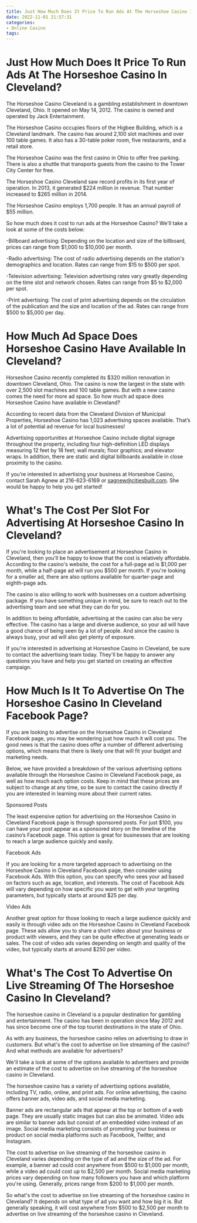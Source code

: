 ```yaml
---
title: Just How Much Does It Price To Run Ads At The Horseshoe Casino In Cleveland
date: 2022-11-01 21:57:31
categories:
- Online Casino
tags:
---
```



#  Just How Much Does It Price To Run Ads At The Horseshoe Casino In Cleveland?

The Horseshoe Casino Cleveland is a gambling establishment in downtown Cleveland, Ohio. It opened on May 14, 2012. The casino is owned and operated by Jack Entertainment.

The Horseshoe Casino occupies floors of the Higbee Building, which is a Cleveland landmark. The casino has around 2,100 slot machines and over 100 table games. It also has a 30-table poker room, five restaurants, and a retail store.

The Horseshoe Casino was the first casino in Ohio to offer free parking. There is also a shuttle that transports guests from the casino to the Tower City Center for free.

The Horseshoe Casino Cleveland saw record profits in its first year of operation. In 2013, it generated $224 million in revenue. That number increased to $265 million in 2014.

The Horseshoe Casino employs 1,700 people. It has an annual payroll of $55 million.

So how much does it cost to run ads at the Horseshoe Casino? We'll take a look at some of the costs below:

-Billboard advertising: Depending on the location and size of the billboard, prices can range from $1,000 to $10,000 per month.

-Radio advertising: The cost of radio advertising depends on the station's demographics and location. Rates can range from $15 to $500 per spot.

-Television advertising: Television advertising rates vary greatly depending on the time slot and network chosen. Rates can range from $5 to $2,000 per spot.

-Print advertising: The cost of print advertising depends on the circulation of the publication and the size and location of the ad. Rates can range from $500 to $5,000 per day.

#  How Much Ad Space Does Horseshoe Casino Have Available In Cleveland?

Horseshoe Casino recently completed its $320 million renovation in downtown Cleveland, Ohio. The casino is now the largest in the state with over 2,500 slot machines and 100 table games. But with a new casino comes the need for more ad space. So how much ad space does Horseshoe Casino have available in Cleveland?

According to recent data from the Cleveland Division of Municipal Properties, Horseshoe Casino has 1,023 advertising spaces available. That’s a lot of potential ad revenue for local businesses!

Advertising opportunities at Horseshoe Casino include digital signage throughout the property, including four high-definition LED displays measuring 12 feet by 18 feet; wall murals; floor graphics; and elevator wraps. In addition, there are static and digital billboards available in close proximity to the casino.

If you’re interested in advertising your business at Horseshoe Casino, contact Sarah Agnew at 216-623-6169 or sagnew@citiesbuilt.com. She would be happy to help you get started!

#  What's The Cost Per Slot For Advertising At Horseshoe Casino In Cleveland?

If you're looking to place an advertisement at Horseshoe Casino in Cleveland, then you'll be happy to know that the cost is relatively affordable. According to the casino's website, the cost for a full-page ad is $1,000 per month, while a half-page ad will run you $500 per month. If you're looking for a smaller ad, there are also options available for quarter-page and eighth-page ads.

The casino is also willing to work with businesses on a custom advertising package. If you have something unique in mind, be sure to reach out to the advertising team and see what they can do for you.

In addition to being affordable, advertising at the casino can also be very effective. The casino has a large and diverse audience, so your ad will have a good chance of being seen by a lot of people. And since the casino is always busy, your ad will also get plenty of exposure.

If you're interested in advertising at Horseshoe Casino in Cleveland, be sure to contact the advertising team today. They'll be happy to answer any questions you have and help you get started on creating an effective campaign.

#  How Much Is It To Advertise On The Horseshoe Casino In Cleveland Facebook Page?

If you are looking to advertise on the Horseshoe Casino in Cleveland Facebook page, you may be wondering just how much it will cost you. The good news is that the casino does offer a number of different advertising options, which means that there is likely one that will fit your budget and marketing needs.

Below, we have provided a breakdown of the various advertising options available through the Horseshoe Casino in Cleveland Facebook page, as well as how much each option costs. Keep in mind that these prices are subject to change at any time, so be sure to contact the casino directly if you are interested in learning more about their current rates.

Sponsored Posts

The least expensive option for advertising on the Horseshoe Casino in Cleveland Facebook page is through sponsored posts. For just $100, you can have your post appear as a sponsored story on the timeline of the casino’s Facebook page. This option is great for businesses that are looking to reach a large audience quickly and easily.

Facebook Ads

If you are looking for a more targeted approach to advertising on the Horseshoe Casino in Cleveland Facebook page, then consider using Facebook Ads. With this option, you can specify who sees your ad based on factors such as age, location, and interests. The cost of Facebook Ads will vary depending on how specific you want to get with your targeting parameters, but typically starts at around $25 per day.

Video Ads

Another great option for those looking to reach a large audience quickly and easily is through video ads on the Horseshoe Casino in Cleveland Facebook page. These ads allow you to share a short video about your business or product with viewers, and they can be quite effective at generating leads or sales. The cost of video ads varies depending on length and quality of the video, but typically starts at around $250 per video.

#  What's The Cost To Advertise On Live Streaming Of The Horseshoe Casino In Cleveland?

The horseshoe casino in Cleveland is a popular destination for gambling and entertainment. The casino has been in operation since May 2012 and has since become one of the top tourist destinations in the state of Ohio.

As with any business, the horseshoe casino relies on advertising to draw in customers. But what's the cost to advertise on live streaming of the casino? And what methods are available for advertisers?

We'll take a look at some of the options available to advertisers and provide an estimate of the cost to advertise on live streaming of the horseshoe casino in Cleveland.

The horseshoe casino has a variety of advertising options available, including TV, radio, online, and print ads. For online advertising, the casino offers banner ads, video ads, and social media marketing.

Banner ads are rectangular ads that appear at the top or bottom of a web page. They are usually static images but can also be animated. Video ads are similar to banner ads but consist of an embedded video instead of an image. Social media marketing consists of promoting your business or product on social media platforms such as Facebook, Twitter, and Instagram.

The cost to advertise on live streaming of the horseshoe casino in Cleveland varies depending on the type of ad and the size of the ad. For example, a banner ad could cost anywhere from $500 to $1,000 per month, while a video ad could cost up to $2,500 per month. Social media marketing prices vary depending on how many followers you have and which platform you're using. Generally, prices range from $200 to $1,000 per month.

So what's the cost to advertise on live streaming of the horseshoe casino in Cleveland? It depends on what type of ad you want and how big it is. But generally speaking, it will cost anywhere from $500 to $2,500 per month to advertise on live streaming of the horseshoe casino in Cleveland.